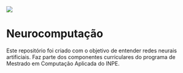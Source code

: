 <img src="https://www.cognex.com/library/media/blogs/deep-learning-blogs/2019/neural-network-large.jfif"  />

# Neurocomputação
Este repositório foi criado com o objetivo de entender redes neurais artificiais. Faz parte dos componentes curriculares do programa de Mestrado em Computação Aplicada do INPE.

